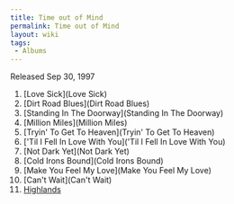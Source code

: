 ```yaml
---
title: Time out of Mind
permalink: Time out of Mind
layout: wiki
tags:
 - Albums
---
```


Released Sep 30, 1997

1.  [Love Sick](Love Sick)
2.  [Dirt Road Blues](Dirt Road Blues)
3.  [Standing In The Doorway](Standing In The Doorway)
4.  [Million Miles](Million Miles)
5.  [Tryin' To Get To Heaven](Tryin' To Get To Heaven)
6.  ['Til I Fell In Love With
    You]('Til I Fell In Love With You)
7.  [Not Dark Yet](Not Dark Yet)
8.  [Cold Irons Bound](Cold Irons Bound)
9.  [Make You Feel My Love](Make You Feel My Love)
10. [Can't Wait](Can't Wait)
11. [Highlands](Highlands)

